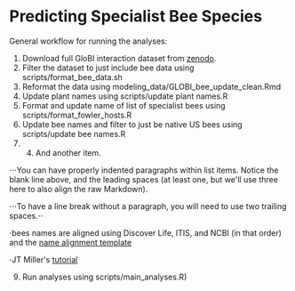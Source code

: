 # Predicting Specialist Bee Species

General workflow for running the analyses:

1) Download full GloBI interaction dataset from [zenodo](https://zenodo.org/record/7348355#.Y5owy-zMIcQ).
2) Filter the dataset to just include bee data using scripts/format_bee_data.sh
3) Reformat the data using modeling_data/GLOBI_bee_update_clean.Rmd
5) Update plant names using scripts/update plant names.R
6) Format and update name of list of specialist bees using scripts/format_fowler_hosts.R
7) Update bee names and filter to just be native US bees using scripts/update bee names.R 
8) 4. And another item.

⋅⋅⋅You can have properly indented paragraphs within list items. Notice the blank line above, and the leading spaces (at least one, but we'll use three here to also align the raw Markdown).

⋅⋅⋅To have a line break without a paragraph, you will need to use two trailing spaces.⋅⋅

⋅bees names are aligned using Discover Life, ITIS, and NCBI (in that order) and the [name alignment template](https://github.com/globalbioticinteractions/name-alignment-template)

 ⋅JT Miller's [tutorial](https://big-bee-network.github.io/name-alignment-workshop/04-name-alignment/index.html)


9) Run analyses using scripts/main_analyses.R)

